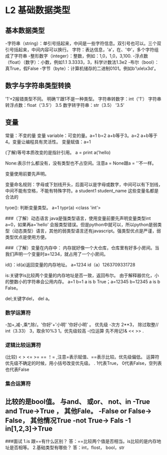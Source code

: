 L2 基础数据类型
===
## 基本数据类型
-字符串（string）：单引号括起来，中间是一些字符信息。双引号也可以。三个双引号括起来，中间内容可以换行。
字符：表达信息，'a'，在、'中'，多个字符组成了字符串
-整形数字（integer）：整数，例如：1,0，1,0，3,100.
-浮点数（float）（数字）：小数，例如1.1  3.3333，3，科学计数法1.3e2
-布尔（bool）：真True，假False
-字节（byte）：计算机储存的二进制0101。例如b'\xle\x3d'。

## 数字与字符串类型转换
'1'+2报错类型不同。
明确'1'跟1不是一种类型。
字符串转数字：int（'1'）
字符串转浮点数：float（'3.5'）   3.5
数字转字符串：str（3.5）   '3.5'

## 变量
常量：不变的量
变量 variable：可变的量。a=1 b=2  a+b等于3。a=2 a+b等于4。变量让编程具有灵活性。
变量赋值：a=1

(了解)等号本质改变的是指针引用。
a = print
a('hello)

None:表示什么都没有，没有类型也不占空间。注意a = None跟a = ''不一样。

变量使用前要先声明。 

变量命名规则：字母或下划线开头，后面可以是字母或数字，中间可以有下划线，中间不能有空格，不能有特殊字符。a  student1  student_name  这些变量名都是合法的

tyoe(): 判断变量类型。 a=1 typr(a)  <class 'int'>


###（了解）动态语言
java是强类型语言，使用变量前要先声明变量类型int a=0，如果再a='hello' 会报类型错误。但是python中就可以，所以python是弱类型（动态类型）语言，其他的弱类型语言还有javascript。强类型优点是严谨，弱类型优点是使用方便。


###（了解）变量在内存中：
内存就好像一个大仓库，仓库里有好多小房间。当我们声明一个变量时a=1234，就占用了一个小房间。

id()：id(a)返回变量的内存地址。  a=1234  id（a）1263709331728

is:关键字is比较两个变量的内存地址是否一致，返回布尔。
由于解释器优化，小的整数小的字符串会公用内存。
a=1  b=1    a  is  b  True；a=12345 b=12345    a is  b  False。

del;关键字del， del a。

### 数学运算符
-加+,减-,乘*,除/。'你好'+'小明'     '你好小明'  。    优先级
-次方 2**3，  除过取整//   int（3.33） 3，取余10%3   1。优先级较高
-(位运算  先不用记)&    <<  >>
.
 ### 逻辑比较运算符
(比较) < > <= >=   ==   ！=
,注意=表示赋值、==表示比较。优先级偏低。
运算符优先级不确定的时候，用小括号改变优先级。
.
1代表True， 0代表False，空列表也代表False
### 集合运算符
比较的是bool值。
与and、 或or、 not、in
-True and True→True ， 其他Fale。
-False or  False→ False，  其他情况True
-not True→ Fals
-1 in[1,2,3]→True
-

###面试
1.is 跟==有什么区别？
答：==比较两个值是否相当。is比较的是内存地址是否相等。
2.基础类型有哪些？
答：int，flost， bool，str
